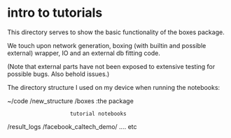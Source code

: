 # intro to tutorials

This directory serves to show the basic functionality of the boxes package.

We touch upon network generation, boxing (with builtin and possible external) wrapper, IO and an external db fitting code.

(Note that external parts have not been exposed to extensive testing for possible bugs. Also behold issues.)

The directory structure I used on my device when running the notebooks:

~/code  /new_structure  /boxes  :the package

                        tutorial notebooks
                        
 /result_logs   /facebook_caltech_demo/ .... etc


